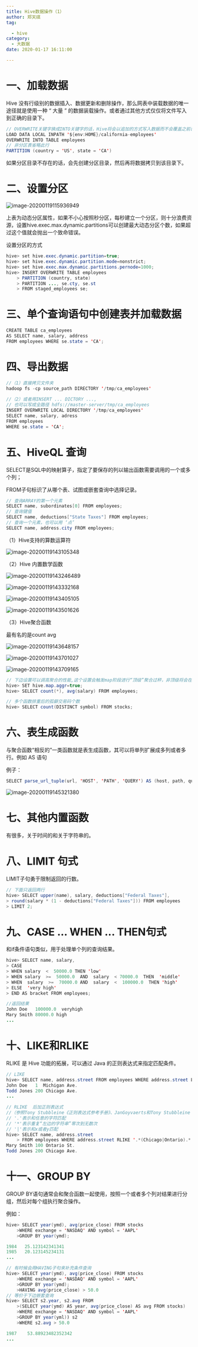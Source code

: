 ```yaml
---
title: Hive数据操作（1）
author: 郑天祺
tag:

  - hive
category:
  - 大数据
date: 2020-01-17 16:11:00

---
```


# 一、加载数据		

Hive 没有行级别的数据插入、数据更新和删除操作，那么网表中装载数据的唯一途径就是使用一种 “ 大量 ” 的数据装载操作。或者通过其他方式仅仅将文件写入到正确的目录下。

```java
// OVERWRITE关键字换成INTO关键字的话，Hive将会以追加的方式写入数据而不会覆盖之前已经存在的内容
LOAD DATA LOCAL INPATH '${env:HOME}/california-employees'  
OVERWRITE INTO TABLE employees
// 非分区表省略此行
PARTITION (country = 'US', state = 'CA')  
```

​		如果分区目录不存在的话，会先创建分区目录，然后再将数据拷贝到该目录下。

# 二、设置分区

![image-20200119115936949](/assets/images/hive-partition.png)

上表为动态分区属性，如果不小心按照秒分区，每秒建立一个分区，则十分浪费资源，设置hive.exec.max.dynamic.partitions可以创建最大动态分区个数，如果超过这个值就会抛出一个致命错误。

设置分区的方式

```java
hive> set hive.exec.dynamic.partition=true;
hive> set hive.exec.dynamic.partition.mode=nonstrict;
hive> set hive.exec.max.dynamic.partitions.pernode=1000;
hive> INSERT OVERWRITE TABLE employees
	> PARTITION (country, state)
	> PARTITION ..., se.cty, se.st
	> FROM staged_employees se;
```

# 三、单个查询语句中创建表并加载数据

```java
CREATE TABLE ca_employees
AS SELECT name, salary, address
FROM employees WHERE se.state = 'CA';
```

# 四、导出数据

```java
//（1）直接拷贝文件夹
hadoop fs -cp source_path DIRECTORY '/tmp/ca_employees'
    
//（2）或者用INSERT ... DICTORY ...,
// 也可以写成全路径 hdfs://master-server/tmp/ca_employees
INSERT OVERWRITE LOCAL DIRECTORY '/tmp/ca_employees' 
SELECT name, salary, adress 
FROM employees 
WHERE se.state = 'CA';
```

# 五、HiveQL 查询

SELECT是SQL中的映射算子，指定了要保存的列以输出函数需要调用的一个或多个列；

FROM子句标识了从哪个表、试图或嵌套查询中选择记录。

```java
// 查询ARRAY的第一个元素
SELECT name, subordinates[0] FROM employees;
// 查询键值
SELECT name, deductions["State Taxes"] FROM employees;
// 查询一个元素，也可以用 ‘点’
SELECT name, address.city FROM employees;
```

（1）Hive支持的算数运算符

![image-20200119143105348](/assets/images/hive-算数运算符.png)

（2）Hive 内置数学函数

![image-20200119143246489](/assets/images/hive-数学函数.png)

![image-20200119143332168](/assets/images/hive运算1.png)

![image-20200119143405105](/assets/images/Hive-运算2.png)

![image-20200119143501626](/assets/images/hive-运算3.png)

（3）Hive聚合函数

最有名的是count avg

![image-20200119143648157](/assets/images/hive-聚合1.png)

![image-20200119143701027](/assets/images/hive-聚合2.png)

![image-20200119143709165](/assets/images/hive-聚合3.png)

```java
// 下边设置可以调高聚合的性能,这个设置会触发map阶段进行“顶级”聚合过秤，非顶级将会在执行一个GROUP BY后进行，不过这个设置会需要更多的内存。
hive> SET hive.map.aggr=true;   
hive> SELECT count(*), avg(salary) FROM employees;

// 多个函数排重后的孤僻交易码个数
hive> SELECT count(DISTINCT symbol) FROM stocks;
```

# 六、表生成函数

与聚合函数“相反的”一类函数就是表生成函数，其可以将单列扩展成多列或者多行。例如 AS 语句

例子：

```java
SELECT parse_url_tuple(url, 'HOST', 'PATH', 'QUERY') AS (host, path, query) FROM url_table;
```

![image-20200119145321380](/assets/images/hive-表生成函数.png)

# 七、其他内置函数

有很多，关于时间的和关于字符串的。

# 八、LIMIT 句式

LIMIT子句勇于限制返回的行数。

```java
// 下面只返回两行
hive> SELECT upper(name), salary, deductions["Federal Taxes"],
> round(salary * (1 - deductions["Federal Taxes"])) FROM employees 
> LIMIT 2;
```

# 九、CASE ... WHEN ... THEN句式

和if条件语句类似，用于处理单个列的查询结果。

```java
hive> SELECT name, salary,
> CASE
> WHEN salary  <  50000.0 THEN 'low'
> WHEN salary  >=  50000.0  AND  salary  < 70000.0  THEN  'middle'
> WHEN  salary  >=  70000.0 AND  salary  <  100000.0  THEN 'high'
> ELSE  'very high'
> END AS bracket FROM employees;

//返回结果
John Doe   100000.0  veryhigh
Mary Smith 80000.0 high
...
```

# 十、LIKE和RLIKE

RLIKE 是 Hive 功能的拓展，可以通过 Java 的正则表达式来指定匹配条件。

```java
// LIKE
hive> SELECT name, address.street FROM employees WHERE address.street LIKE '%Ave.'
John Doe   1  Michigan Ave.
Todd Jones 200 Chicago Ave.
...
    
// RLIKE  后加正则表达式
//（参照Tony Stubbleine《正则表达式参考手册》、JanGoyvaerts和Tony Stubbleine（O' Reilly）所著的《正则表达式参考手册》）
// '.'表示和任意的字符匹配
// '*'表示重复“左边的字符串”零次到无数次
// '|'表示和x或者y匹配 
hive> SELECT name, address.street
    > FROM employees WHERE address.street RLIKE '.*(Chicago|Ontario).*';
Mary Smith 100 Ontario St.
Todd Jones 200 Chicago Ave.
```

# 十一、GROUP BY

GROUP BY语句通常会和聚合函数一起使用，按照一个或者多个列对结果进行分组，然后对每个组执行聚合操作。

例如：

```java
hive> SELECT year(ymd), avg(price_close) FROM stocks 
    >WHERE exchange = 'NASDAQ' AND symbol = 'AAPL' 
    >GROUP BY year(ymd);

1984   25.123142341341
1985   20.123145234131
...

// 有时候会用HAVING子句来补充条件查询
hive> SELECT year(ymd), avg(price_close) FROM stocks 
    >WHERE exchange = 'NASDAQ' AND symbol = 'AAPL' 
    >GROUP BY year(ymd);
	>HAVING avg(price_close) > 50.0
// 等价于下边嵌套查询
hive> SELECT s2.year, s2.avg FROM
    >(SELECT year(ymd) AS year, avg(price_close) AS avg FROM stocks)
    >WHERE exchange = 'NASDAQ' AND symbol = 'AAPL'
    >GROUP BY year(yml)) s2
    >WHERE s2.avg > 50.0

1987    53.88923482352342
...
```

